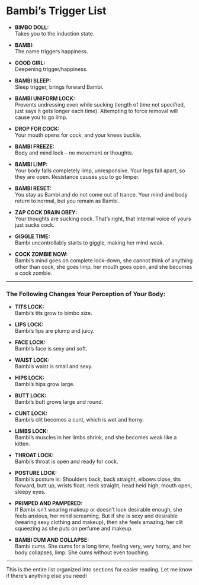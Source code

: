 # Bambi’s Trigger List

- **BIMBO DOLL:**  
  Takes you to the induction state.

- **BAMBI:**  
  The name triggers happiness.

- **GOOD GIRL:**  
  Deepening trigger/happiness.

- **BAMBI SLEEP:**  
  Sleep trigger, brings forward Bambi.

- **BAMBI UNIFORM LOCK:**  
  Prevents undressing even while sucking (length of time not specified, just says it gets longer each time). Attempting to force removal will cause you to go limp.

- **DROP FOR COCK:**  
  Your mouth opens for cock, and your knees buckle.

- **BAMBI FREEZE:**  
  Body and mind lock – no movement or thoughts.

- **BAMBI LIMP:**  
  Your body falls completely limp, unresponsive. Your legs fall apart, so they are open. Resistance causes you to go limper.

- **BAMBI RESET:**  
  You stay as Bambi and do not come out of trance. Your mind and body return to normal, but you remain as Bambi.

- **ZAP COCK DRAIN OBEY:**  
  Your thoughts are sucking cock. That’s right, that internal voice of yours just sucks cock.

- **GIGGLE TIME:**  
  Bambi uncontrollably starts to giggle, making her mind weak.

- **COCK ZOMBIE NOW:**  
  Bambi’s mind goes on complete lock-down, she cannot think of anything other than cock, she goes limp, her mouth goes open, and she becomes a cock zombie.

---

### The Following Changes Your Perception of Your Body:

- **TITS LOCK:**  
  Bambi’s tits grow to bimbo size.

- **LIPS LOCK:**  
  Bambi’s lips are plump and juicy.

- **FACE LOCK:**  
  Bambi’s face is sexy and soft.

- **WAIST LOCK:**  
  Bambi’s waist is small and sexy.

- **HIPS LOCK:**  
  Bambi’s hips grow large.

- **BUTT LOCK:**  
  Bambi’s butt grows large and round.

- **CUNT LOCK:**  
  Bambi’s clit becomes a cunt, which is wet and horny.

- **LIMBS LOCK:**  
  Bambi’s muscles in her limbs shrink, and she becomes weak like a kitten.

- **THROAT LOCK:**  
  Bambi’s throat is open and ready for cock.

- **POSTURE LOCK:**  
  Bambi’s posture is: Shoulders back, back straight, elbows close, tits forward, butt up, wrists float, neck straight, head held high, mouth open, sleepy eyes.

- **PRIMPED AND PAMPERED:**  
  If Bambi isn’t wearing makeup or doesn’t look desirable enough, she feels anxious, her mind screaming. But if she is sexy and desirable (wearing sexy clothing and makeup), then she feels amazing, her clit squeezing as she puts on perfume and makeup.

- **BAMBI CUM AND COLLAPSE:**  
  Bambi cums. She cums for a long time, feeling very, very horny, and her body collapses, limp. She cums without even touching.

---

This is the entire list organized into sections for easier reading. Let me know if there’s anything else you need!

